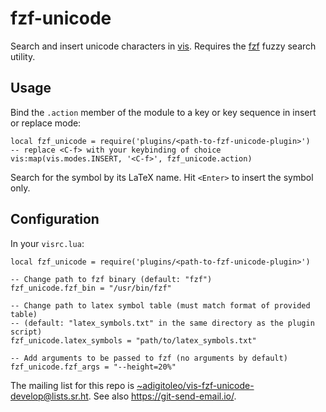 # fzf-unicode

Search and insert unicode characters in [vis](https://github.com/martanne/vis).
Requires the [fzf](https://github.com/junegunn/fzf) fuzzy search utility.

## Usage

Bind the `.action` member of the module to a key or key sequence in insert or replace mode:

```
local fzf_unicode = require('plugins/<path-to-fzf-unicode-plugin>')
-- replace <C-f> with your keybinding of choice
vis:map(vis.modes.INSERT, '<C-f>', fzf_unicode.action)
```

Search for the symbol by its LaTeX name. Hit `<Enter>` to insert the symbol only.

## Configuration

In your `visrc.lua`:

```
local fzf_unicode = require('plugins/<path-to-fzf-unicode-plugin>')

-- Change path to fzf binary (default: "fzf")
fzf_unicode.fzf_bin = "/usr/bin/fzf"

-- Change path to latex symbol table (must match format of provided table)
-- (default: "latex_symbols.txt" in the same directory as the plugin script)
fzf_unicode.latex_symbols = "path/to/latex_symbols.txt"

-- Add arguments to be passed to fzf (no arguments by default)
fzf_unicode.fzf_args = "--height=20%"
```

The mailing list for this repo is [~adigitoleo/vis-fzf-unicode-develop@lists.sr.ht](mailto:~adigitoleo/vis-fzf-unicode-develop@lists.sr.ht). See also <https://git-send-email.io/>.
